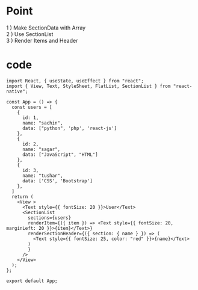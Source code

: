 
# Point

1 ) Make SectionData with Array<br/>
2 ) Use SectionList<br/>
3 ) Render Items and Header<br/>


# code 


    import React, { useState, useEffect } from "react";
    import { View, Text, StyleSheet, FlatList, SectionList } from "react-native";

    const App = () => {
      const users = [
        {
          id: 1,
          name: "sachin",
          data: ["python", 'php', 'react-js']
        },
        {
          id: 2,
          name: "sagar",
          data: ["JavaScript", "HTML"]
        },
        {
          id: 3,
          name: "tushar",
          data: ['CSS', 'Bootstrap']
        },
      ]
      return (
        <View >
          <Text style={{ fontSize: 20 }}>User</Text>
          <SectionList
            sections={users}
            renderItem={({ item }) => <Text style={{ fontSize: 20, marginLeft: 20 }}>{item}</Text>}
            renderSectionHeader={({ section: { name } }) => (
              <Text style={{ fontSize: 25, color: "red" }}>{name}</Text>
            )
            }
          />
        </View>
      );
    };

    export default App;
